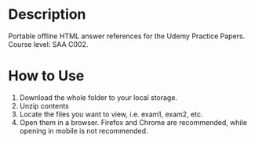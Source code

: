 # Description
Portable offline HTML answer references for the Udemy Practice Papers. Course level: SAA C002.

# How to Use

1. Download the whole folder to your local storage.
2. Unzip contents
3. Locate the files you want to view, i.e. exam1, exam2, etc.
4. Open them in a browser. Firefox and Chrome are recommended, while opening in mobile is not recommended.
